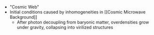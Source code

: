  - "Cosmic Web"
 - Initial conditions caused by inhomogeneities in [[Cosmic Microwave Background]]
	 - After photon decoupling from baryonic matter, overdensities grow under gravity, collapsing into virilized structures